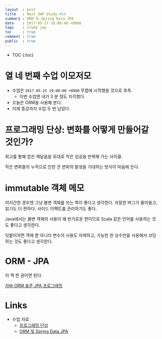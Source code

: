 ```yaml
---
layout  : post
title   : Next JWP Study #14
summary : ORM 및 Spring Data JPA
date    : 2017-05-27 18:00:40 +0900
tags    : study jwp
toc     : true
comment : true
public  : true
---
```

* TOC
{:toc}

# 열 네 번째 수업 이모저모

* 수업은 `2017-05-25 19:00:00 +0900` 무렵에 시작했을 것으로 추측.
    * 이번 수업엔 내가 3 분 정도 지각했다.
* 오늘은 ORM을 사용해 본다.
* 이제 종강까지 수업 두 번 남았다.

# 프로그래밍 단상: 변화를 어떻게 만들어갈 것인가?

회고를 통해 얻은 깨달음을 토대로 작은 성공을 반복해 가는 사이클.

작은 변화들의 누적으로 인한 큰 변화의 발생을 기대하는 방식이 마음에 든다.

# immutable 객체 메모

어지간한 경우엔 그냥 불변 객체를 쓰는 쪽이 좋다고 생각한다.
자잘한 버그가 줄어들고, 읽기도 더 편하다. 사이드 이펙트를 관리하기도 좋다.

Java에서는 불변 객체의 사용이 꽤 번거로운 편이므로
Scala 같은 언어를 사용하는 것도 좋다고 생각한다.

덧붙이자면 객체 뿐 아니라 변수의 사용도 자제하고,
가능한 한 상수만을 사용해서 코딩하는 것도 좋다고 생각한다.

# ORM - JPA

이 책 한 권이면 된다.

[자바 ORM 표준 JPA 프로그래밍](http://www.acornpub.co.kr/book/jpa-programmig)

# Links

* 수업 자료
    * [프로그래밍 단상](https://nextstep.camp/courses/-KgDNT4rfavb_BzYLBXr/-KgqHPfpV1xrdi1_T9ne/lessons/-Kk9mNZRospN5eO7duC0)
    * [ORM 및 Spring Data JPA](https://nextstep.camp/courses/-KgDNT4rfavb_BzYLBXr/-KihchAcnJJxzb909TBT/lessons/-Kihe0w5_EXX4St6SZcT)
